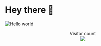 # Hey there :wave:

<img src="[https://raw.githubusercontent.com/sagar-viradiya/sagar-viradiya/master/resources/banner.png](https://github.com/legend100k/legend100k/blob/bff351e1d832fc51c2ee1da4a31c76157ec9f489/banner.png)" alt="Hello world">

<p align="center"> 
  Visitor count<br>
  <img src="https://profile-counter.glitch.me/legend100k/count.svg" />
</p>

<!---
legend100k/legend100k is a ✨ special ✨ repository because its `README.md` (this file) appears on your GitHub profile.
You can click the Preview link to take a look at your changes.
--->
